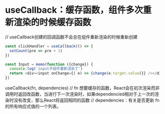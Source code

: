 # useCallback：缓存函数，组件多次重新渲染的时候缓存函数
// useCallback创建的回调函数不会总在组件重新渲染的时候重新创建
```js
const clickHandler = useCallback(() => {
  setCount(pre => pre + 1)
})
```
```js
const Input = memo(function ({change}) {
  console.log('input子组件重新渲染了')
  return <div><input onChange={( e) => {change(e.target.value)}} /></div>
})
```
useCallback(fn, dependencies)
// fn 想要缓存的函数，React会在初次渲染而非调用时返回改函数，当进行下一次渲染时，如果dependencied相对于上一次的渲染时没有改变，那么React将返回相同的函数
// dependencies：有关是否更新 fn 的所有响应式值的一个列表。